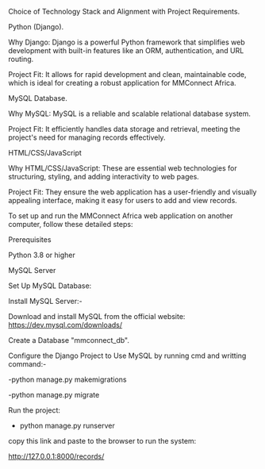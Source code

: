 Choice of Technology Stack and Alignment with Project Requirements.

Python (Django).

Why Django: Django is a powerful Python framework that simplifies web development with built-in features like an ORM, authentication, and URL routing.

Project Fit: It allows for rapid development and clean, maintainable code, which is ideal for creating a robust application for MMConnect Africa.

MySQL Database.

Why MySQL: MySQL is a reliable and scalable relational database system.

Project Fit: It efficiently handles data storage and retrieval, meeting the project's need for managing records effectively.

HTML/CSS/JavaScript

Why HTML/CSS/JavaScript: These are essential web technologies for structuring, styling, and adding interactivity to web pages.

Project Fit: They ensure the web application has a user-friendly and visually appealing interface, making it easy for users to add and view records.

To set up and run the MMConnect Africa web application on another computer, follow these detailed steps:

Prerequisites

Python 3.8 or higher

MySQL Server

Set Up MySQL Database: 

Install MySQL Server:-

Download and install MySQL from the official website: https://dev.mysql.com/downloads/

Create a Database "mmconnect_db".

Configure the Django Project to Use MySQL by running cmd and writting command:-

-python manage.py makemigrations

-python manage.py migrate

Run the project:

- python manage.py runserver

copy this link and paste to the browser to run the system:

http://127.0.0.1:8000/records/

